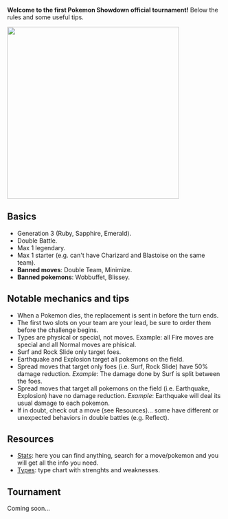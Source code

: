 **Welcome to the first Pokemon Showdown official tournament!** Below the rules and some useful tips.

<img src="https://i.pinimg.com/originals/87/e1/68/87e168675e78d16e2fd26bbeefc400c9.jpg" width="400">

## Basics
- Generation 3 (Ruby, Sapphire, Emerald).
- Double Battle.
- Max 1 legendary.
- Max 1 starter (e.g. can't have Charizard and Blastoise on the same team).
- **Banned moves**: Double Team, Minimize.
- **Banned pokemons**: Wobbuffet, Blissey.

## Notable mechanics and tips
- When a Pokemon dies, the replacement is sent in before the turn ends.
- The first two slots on your team are your lead, be sure to order them before the challenge begins.
- Types are physical or special, not moves. Example: all Fire moves are special and all Normal moves are phisical.
- Surf and Rock Slide only target foes.
- Earthquake and Explosion target all pokemons on the field.
- Spread moves that target only foes (i.e. Surf, Rock Slide) have 50% damage reduction. _Example_: The damage done by Surf is split between the foes.
- Spread moves that target all pokemons on the field (i.e. Earthquake, Explosion) have no damage reduction. _Example_: Earthquake will deal its usual damage to each pokemon.
- If in doubt, check out a move (see Resources)... some have different or unexpected behaviors in double battles (e.g. Reflect).

## Resources
- [Stats](https://www.smogon.com/dex/rs/pokemon/): here you can find anything, search for a move/pokemon and you will get all the info you need.
- [Types](https://upload.wikimedia.org/wikipedia/commons/thumb/9/97/Pokemon_Type_Chart.svg/2048px-Pokemon_Type_Chart.svg.png): type chart with strenghts and weaknesses.

## Tournament
Coming soon...
